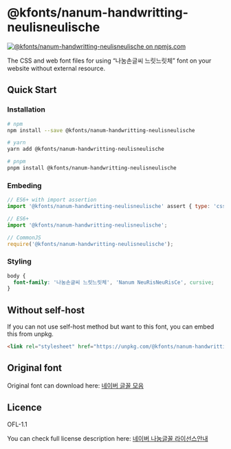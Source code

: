 # @kfonts/nanum-handwritting-neulisneulische

[![@kfonts/nanum-handwritting-neulisneulische on npmjs.com](https://img.shields.io/npm/v/%40kfonts%2Fnanum-handwritting-neulisneulische)](https://www.npmjs.com/package/@kfonts/nanum-handwritting-neulisneulische)

The CSS and web font files for using &OpenCurlyDoubleQuote;나눔손글씨 느릿느릿체&CloseCurlyDoubleQuote; font on your website without external resource.

## Quick Start

### Installation

```sh
# npm
npm install --save @kfonts/nanum-handwritting-neulisneulische

# yarn
yarn add @kfonts/nanum-handwritting-neulisneulische

# pnpm
pnpm install @kfonts/nanum-handwritting-neulisneulische
```

### Embeding

```js
// ES6+ with import assertion
import '@kfonts/nanum-handwritting-neulisneulische' assert { type: 'css' };

// ES6+
import '@kfonts/nanum-handwritting-neulisneulische';

// CommonJS
require('@kfonts/nanum-handwritting-neulisneulische');
```

### Styling

```css
body {
  font-family: '나눔손글씨 느릿느릿체', 'Nanum NeuRisNeuRisCe', cursive;
}
```

## Without self-host

If you can not use self-host method but want to this font, you can embed this from unpkg.

```html
<link rel="stylesheet" href="https://unpkg.com/@kfonts/nanum-handwritting-neulisneulische/index.css" />
```

## Original font

Original font can download here: [네이버 글꼴 모음](https://hangeul.naver.com/font)

## Licence

OFL-1.1

You can check full license description here: [네이버 나눔글꼴 라이선스안내](https://help.naver.com/service/30016/contents/18088?osType=PC&lang=ko)
